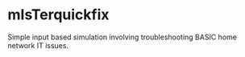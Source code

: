 # mIsTerquickfix
Simple input based simulation involving troubleshooting BASIC home network IT issues.
